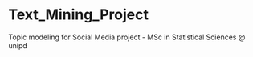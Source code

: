 # Text_Mining_Project
Topic modeling for Social Media project - MSc in Statistical Sciences @ unipd
